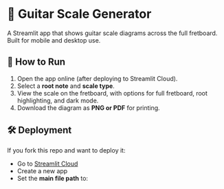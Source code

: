 # 🎸 Guitar Scale Generator

A Streamlit app that shows guitar scale diagrams across the full fretboard.  
Built for mobile and desktop use.

## 🚀 How to Run

1. Open the app online (after deploying to Streamlit Cloud).  
2. Select a **root note** and **scale type**.  
3. View the scale on the fretboard, with options for full fretboard, root highlighting, and dark mode.  
4. Download the diagram as **PNG or PDF** for printing.  

## 🛠 Deployment

If you fork this repo and want to deploy it:  
- Go to [Streamlit Cloud](https://share.streamlit.io)  
- Create a new app  
- Set the **main file path** to:
